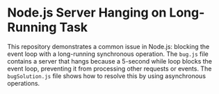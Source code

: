 # Node.js Server Hanging on Long-Running Task

This repository demonstrates a common issue in Node.js: blocking the event loop with a long-running synchronous operation.  The `bug.js` file contains a server that hangs because a 5-second while loop blocks the event loop, preventing it from processing other requests or events.  The `bugSolution.js` file shows how to resolve this by using asynchronous operations.